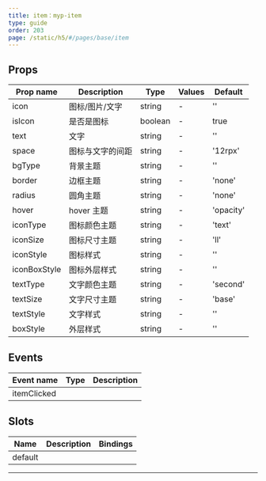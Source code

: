 ```yaml
---
title: item：myp-item
type: guide
order: 203
page: /static/h5/#/pages/base/item
---
```


## Props

| Prop name    | Description      | Type    | Values | Default   |
| ------------ | ---------------- | ------- | ------ | --------- |
| icon         | 图标/图片/文字   | string  | -      | ''        |
| isIcon       | 是否是图标       | boolean | -      | true      |
| text         | 文字             | string  | -      | ''        |
| space        | 图标与文字的间距 | string  | -      | '12rpx'   |
| bgType       | 背景主题         | string  | -      | ''        |
| border       | 边框主题         | string  | -      | 'none'    |
| radius       | 圆角主题         | string  | -      | 'none'    |
| hover        | hover 主题       | string  | -      | 'opacity' |
| iconType     | 图标颜色主题     | string  | -      | 'text'    |
| iconSize     | 图标尺寸主题     | string  | -      | 'll'      |
| iconStyle    | 图标样式         | string  | -      | ''        |
| iconBoxStyle | 图标外层样式     | string  | -      | ''        |
| textType     | 文字颜色主题     | string  | -      | 'second'  |
| textSize     | 文字尺寸主题     | string  | -      | 'base'    |
| textStyle    | 文字样式         | string  | -      | ''        |
| boxStyle     | 外层样式         | string  | -      | ''        |

## Events

| Event name  | Type | Description |
| ----------- | ---- | ----------- |
| itemClicked |      |

## Slots

| Name    | Description | Bindings |
| ------- | ----------- | -------- |
| default |             |          |

---
